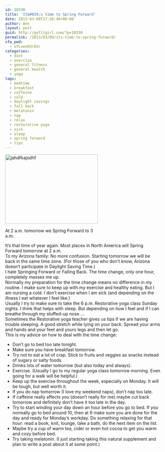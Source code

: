 ```yaml
---
id: 10330
title: 'It&#039;s time to Spring Forward'
date: 2013-03-09T17:26:46+00:00
author: Ann
layout: post
guid: http://gofitgirl.com/?p=10330
permalink: /2013/03/09/its-time-to-spring-forward/
sfw_pwd:
  - oTLvexKUr03r
categories:
  - diet
  - exercise
  - general fitness
  - general health
  - yoga
tags:
  - bedtime
  - breakfast
  - caffeine
  - cold
  - daylight savings
  - fall back
  - melatonin
  - nap
  - relax
  - restorative yoga
  - sick
  - sleep
  - spring forward
  - tips
---
```

<div id="attachment_9831" style="width: 310px" class="wp-caption alignleft">
  <a href="http://gofitgirl.com/?attachment_id=9831" rel="attachment wp-att-9831"><img class="size-medium wp-image-9831" alt="jahdfkajsdhf" src="http://gofitgirl.com/wp-content/uploads/2012/11/time-300x224.jpg" width="300" height="224" /></a>
  
  <p class="wp-caption-text">
    At 2 a.m. tomorrow we Spring Forward to 3 a.m.
  </p>
</div>

  
It&#8217;s that time of year again. Most places in North America will Spring Forward tomorrow at 2 a.m.  
To my Arizona family: No more confusion. Starting tomorrow we will be back in the same time zone. (For those of you who don&#8217;t know, Arizona doesn&#8217;t participate in Daylight Saving Time.)  
I hate Springing Forward or Falling Back. The time change, only one hour, completely messes me up.  
Normally my preparation for the time change means no difference in my routine. I make sure to keep up with my exercise and healthy eating. But I am nursing a cold. I don&#8217;t exercise when I am sick (and depending on the illness I eat whatever I feel like.)  
Usually I try to make sure to take the 6 p.m. Restorative yoga class Sunday nights. I think that helps with sleep. But depending on how I feel and if I can breathe through my stuffed-up nose &#8230;  
Sometimes the Restorative yoga teacher gives us tips if we are having trouble sleeping. A good stretch while lying on your back: Spread your arms and hands and your feet and yours legs and then let go.  
This is my advice on how to deal with the time change:

  * Don’t go to bed too late tonight.
  * Make sure you have breakfast tomorrow.
  * Try not to eat a lot of crap. Stick to fruits and veggies as snacks instead of sugary or salty foods.
  * Drinks lots of water tomorrow (but also today and always).
  * Exercise. (Usually I go to my regular yoga class tomorrow morning. Even going for a walk will be helpful.)
  * Keep up the exercise throughout the week, especially on Monday. It will be tough, but well worth it.
  * If you do nap tomorrow (I love my weekend naps), don’t nap too late.
  * If caffeine really affects you (doesn’t really for me) maybe cut back tomorrow and definitely don’t have it too late in the day.
  * Try to start winding your day down an hour before you go to bed. If you normally go to bed around 10, then at 9 make sure you are done for the day and ready for Monday’s workday. Do something relaxing for that hour: read a book, knit, lounge, take a bath, do the next item on the list.
  * Maybe try a cup of warm tea, cider or even hot cocoa to get you warm and cozy before bed.
  * Try taking melatonin. (I just starting taking this natural supplement and plan to write a post about it at some point.)